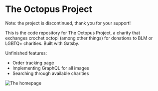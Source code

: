 # The Octopus Project

Note: the project is discontinued, thank you for your support!

This is the code repository for The Octopus Project, a charity that exchanges crochet octopi (among other things) for donations to BLM or LGBTQ+ charities. Built with Gatsby.

Unfinished features:

-   Order tracking page
-   Implementing GraphQL for all images
-   Searching through available charities

![The homepage](../../blob/master/homepage.png)
